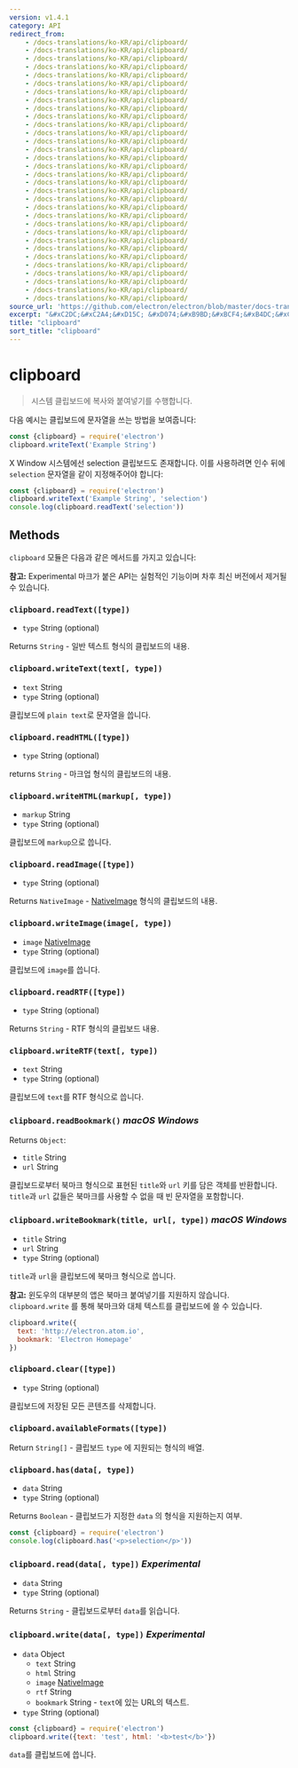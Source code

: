 ```yaml
---
version: v1.4.1
category: API
redirect_from:
    - /docs-translations/ko-KR/api/clipboard/
    - /docs-translations/ko-KR/api/clipboard/
    - /docs-translations/ko-KR/api/clipboard/
    - /docs-translations/ko-KR/api/clipboard/
    - /docs-translations/ko-KR/api/clipboard/
    - /docs-translations/ko-KR/api/clipboard/
    - /docs-translations/ko-KR/api/clipboard/
    - /docs-translations/ko-KR/api/clipboard/
    - /docs-translations/ko-KR/api/clipboard/
    - /docs-translations/ko-KR/api/clipboard/
    - /docs-translations/ko-KR/api/clipboard/
    - /docs-translations/ko-KR/api/clipboard/
    - /docs-translations/ko-KR/api/clipboard/
    - /docs-translations/ko-KR/api/clipboard/
    - /docs-translations/ko-KR/api/clipboard/
    - /docs-translations/ko-KR/api/clipboard/
    - /docs-translations/ko-KR/api/clipboard/
    - /docs-translations/ko-KR/api/clipboard/
    - /docs-translations/ko-KR/api/clipboard/
    - /docs-translations/ko-KR/api/clipboard/
    - /docs-translations/ko-KR/api/clipboard/
    - /docs-translations/ko-KR/api/clipboard/
    - /docs-translations/ko-KR/api/clipboard/
    - /docs-translations/ko-KR/api/clipboard/
    - /docs-translations/ko-KR/api/clipboard/
    - /docs-translations/ko-KR/api/clipboard/
    - /docs-translations/ko-KR/api/clipboard/
    - /docs-translations/ko-KR/api/clipboard/
    - /docs-translations/ko-KR/api/clipboard/
    - /docs-translations/ko-KR/api/clipboard/
    - /docs-translations/ko-KR/api/clipboard/
    - /docs-translations/ko-KR/api/clipboard/
source_url: 'https://github.com/electron/electron/blob/master/docs-translations/ko-KR/api/clipboard.md'
excerpt: "&#xC2DC;&#xC2A4;&#xD15C; &#xD074;&#xB9BD;&#xBCF4;&#xB4DC;&#xC5D0; &#xBCF5;&#xC0AC;&#xC640; &#xBD99;&#xC5EC;&#xB123;&#xAE30;&#xB97C; &#xC218;&#xD589;&#xD569;&#xB2C8;&#xB2E4;."
title: "clipboard"
sort_title: "clipboard"
---
```


# clipboard

> 시스템 클립보드에 복사와 붙여넣기를 수행합니다.

다음 예시는 클립보드에 문자열을 쓰는 방법을 보여줍니다:

```javascript
const {clipboard} = require('electron')
clipboard.writeText('Example String')
```

X Window 시스템에선 selection 클립보드도 존재합니다. 이를 사용하려면 인수 뒤에
`selection` 문자열을 같이 지정해주어야 합니다:

```javascript
const {clipboard} = require('electron')
clipboard.writeText('Example String', 'selection')
console.log(clipboard.readText('selection'))
```

## Methods

`clipboard` 모듈은 다음과 같은 메서드를 가지고 있습니다:

**참고:** Experimental 마크가 붙은 API는 실험적인 기능이며 차후 최신 버전에서 제거될
수 있습니다.

### `clipboard.readText([type])`

* `type` String (optional)

Returns `String` - 일반 텍스트 형식의 클립보드의 내용.

### `clipboard.writeText(text[, type])`

* `text` String
* `type` String (optional)

클립보드에 `plain text`로 문자열을 씁니다.

### `clipboard.readHTML([type])`

* `type` String (optional)

returns `String` - 마크업 형식의 클립보드의 내용.

### `clipboard.writeHTML(markup[, type])`

* `markup` String
* `type` String (optional)

클립보드에 `markup`으로 씁니다.

### `clipboard.readImage([type])`

* `type` String (optional)

Returns `NativeImage` - [NativeImage](http://tinydew4.github.io/electron-ko/docs/api/native-image) 형식의 클립보드의 내용.

### `clipboard.writeImage(image[, type])`

* `image` [NativeImage](http://tinydew4.github.io/electron-ko/docs/api/native-image)
* `type` String (optional)

클립보드에 `image`를 씁니다.

### `clipboard.readRTF([type])`

* `type` String (optional)

Returns `String` - RTF 형식의 클립보드 내용.

### `clipboard.writeRTF(text[, type])`

* `text` String
* `type` String (optional)

클립보드에 `text`를 RTF 형식으로 씁니다.

### `clipboard.readBookmark()` _macOS_ _Windows_

Returns `Object`:
* `title` String
* `url` String

클립보드로부터 북마크 형식으로 표현된 `title`와 `url` 키를 담은 객체를 반환합니다.
`title`과 `url` 값들은 북마크를 사용할 수 없을 때 빈 문자열을 포함합니다.

### `clipboard.writeBookmark(title, url[, type])` _macOS_ _Windows_

* `title` String
* `url` String
* `type` String (optional)

`title`과 `url`을 클립보드에 북마크 형식으로 씁니다.

**참고:** 윈도우의 대부분의 앱은 북마크 붙여넣기를 지원하지 않습니다.
`clipboard.write` 를 통해 북마크와 대체 텍스트를 클립보드에 쓸 수 있습니다.

```js
clipboard.write({
  text: 'http://electron.atom.io',
  bookmark: 'Electron Homepage'
})
```

### `clipboard.clear([type])`

* `type` String (optional)

클립보드에 저장된 모든 콘텐츠를 삭제합니다.

### `clipboard.availableFormats([type])`

Return `String[]` - 클립보드 `type` 에 지원되는 형식의 배열.

### `clipboard.has(data[, type])`

* `data` String
* `type` String (optional)

Returns `Boolean` - 클립보드가 지정한 `data` 의 형식을 지원하는지 여부.

```javascript
const {clipboard} = require('electron')
console.log(clipboard.has('<p>selection</p>'))
```

### `clipboard.read(data[, type])` _Experimental_

* `data` String
* `type` String (optional)

Returns `String` - 클립보드로부터 `data`를 읽습니다.

### `clipboard.write(data[, type])` _Experimental_

* `data` Object
  * `text` String
  * `html` String
  * `image` [NativeImage](http://tinydew4.github.io/electron-ko/docs/api/native-image)
  * `rtf` String
  * `bookmark` String - `text`에 있는 URL의 텍스트.
* `type` String (optional)

```javascript
const {clipboard} = require('electron')
clipboard.write({text: 'test', html: '<b>test</b>'})
```

`data`를 클립보드에 씁니다.
